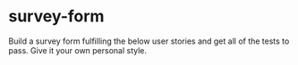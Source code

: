 # survey-form
Build a survey form fulfilling the below user stories and get all of the tests to pass. Give it your own personal style.
